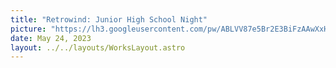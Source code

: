 ```yaml
---
title: "Retrowind: Junior High School Night"
picture: "https://lh3.googleusercontent.com/pw/ABLVV87e5Br2E3BiFzAAwXxHoQ2YeCBsn7Kkz0iNLs1efUa3qwWk5pov_NZrMK9OeUvRrFjaPdR4Tj6qoCkm5zoLCnEMYq7wNj7ElWE6BFy3snpdGoeYS7dk=w2400"
date: May 24, 2023
layout: ../../layouts/WorksLayout.astro
---
```

